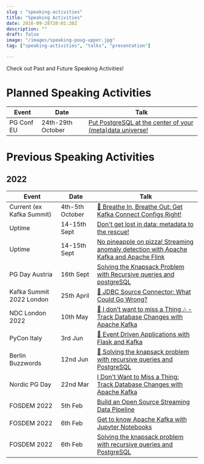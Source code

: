 ```yaml
---
slug : "speaking-activities"
title: "Speaking Activities"
date: 2016-09-28T20:01:20Z
description: ""
draft: false
image: "/images/speaking-poug-upper.jpg"
tag: ["speaking-activities", "talks", "presentation"]

---
```


Check out Past and Future Speaking Activities!

# Planned Speaking Activities
|Event|Date|Talk|
|---|---|---|
|PG Conf EU|24th-29th October|[Put PostgreSQL at the center of your (meta)data universe!](https://www.postgresql.eu/events/pgconfeu2022/schedule/session/4084-put-postgresql-at-the-center-of-your-metadata-universe/)|


# Previous Speaking Activities

## 2022

|Event|Date|Talk|
|---|---|---|
|Current (ex Kafka Summit)|4th-5th October|[🎥 Breathe In, Breathe Out: Get Kafka Connect Configs Right!](https://bit.ly/3ghs2ru)|
|Uptime|14-15th Sept|[Don't get lost in data: metadata to the rescue!](https://uptime.aiven.io/session/325396)|
|Uptime|14-15th Sept|[No pineapple on pizza! Streaming anomaly detection with Apache Kafka and Apache Flink](https://uptime.aiven.io/session/325620)|
|PG Day Austria|16th Sept|[Solving the Knapsack Problem with Recursive queries and postgreSQL](https://pgday.at/talks/solving-the-knapsack-problem/)|
|Kafka Summit 2022 London|25th April|[🎥 JDBC Source Connector: What Could Go Wrong?](https://www.confluent.io/events/kafka-summit-london-2022/jdbc-source-connector-what-could-go-wrong/)|
|NDC London 2022|10th May|[🎥 I don’t want to miss a Thing 🎶 - Track Database Changes with Apache Kafka](https://www.youtube.com/watch?v=AT6-WXLwKQE)|
|PyCon Italy|3rd Jun|[🎥 Event Driven Applications with Flask and Kafka](https://www.youtube.com/watch?v=hfi_ALPlsOQ&t=3s)|
|Berlin Buzzwords|12nd Jun|[🎥 Solving the knapsack problem with recursive queries and PostgreSQL](https://www.youtube.com/watch?v=njvH3I39Dv0&list=PLq-odUc2x7i8eaYHVXSOadHrVE9tEU2QR&index=47&t=1720s)|
|Nordic PG Day|22nd Mar|[I Don't Want to Miss a Thing: Track Database Changes with Apache Kafka](/talks/track-database-changes)|
|FOSDEM 2022|5th Feb|[Build an Open Source Streaming Data Pipeline](https://fosdem.org/2022/schedule/event/batch_proc_data_streaming/)|
|FOSDEM 2022|6th Feb|[Get to know Apache Kafka with Jupyter Notebooks](https://fosdem.org/2022/schedule/event/python_kafka/)|
|FOSDEM 2022|6th Feb|[Solving the knapsack problem with recursive queries and PostgreSQL](https://fosdem.org/2022/schedule/event/postgresql_solving_the_knapsack_problem_with_recursive_queries_and_postgresql/)|

